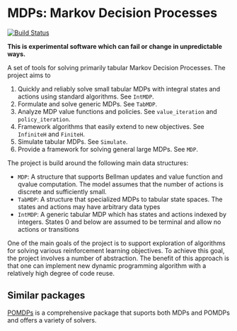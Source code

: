 MDPs: Markov Decision Processes
===============================

[![Build Status](https://github.com/RiskAverseRL/MDPs/workflows/CI/badge.svg)](https://github.com/RiskAverseRL/MDPs/actions)

**This is experimental software which can fail or change in unpredictable ways.**

A set of tools for solving primarily tabular Markov Decision Processes. The project aims to 

1. Quickly and reliably solve small tabular MDPs with integral states and actions using standard algorithms. See `IntMDP`.
2. Formulate and solve generic MDPs. See `TabMDP`.
3. Analyze MDP value functions and policies. See `value_iteration` and `policy_iteration`.
4. Framework algorithms that easily extend to new objectives. See `InfiniteH` and `FiniteH`.
5. Simulate tabular MDPs. See `Simulate`.
6. Provide a framework for solving general large MDPs. See `MDP`.

The project is build around the following main data structures:

- `MDP`: A structure that supports Bellman updates and value function and qvalue computation. The model assumes that the number of actions is discrete and sufficiently small.
- `TabMDP`: A structure that specialized MDPs to tabular state spaces. The states and actions may have arbitrary data types
- `IntMDP`: A generic tabular MDP which has states and actions indexed by integers. States 0 and below are assumed to be terminal and allow no actions or transitions

One of the main goals of the project is to support exploration of algorithms for solving various reinforcement learning objectives. To achieve this goal, the project involves a number of abstraction. The benefit of this approach is that one can implement new dynamic programming algorithm with a relatively high degree of code reuse.


## Similar packages

[POMDPs](https://github.com/JuliaPOMDP/POMDPs.jl) is a comprehensive package that suports both MDPs and POMDPs and offers a variety of solvers.
